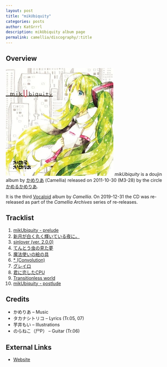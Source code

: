 ```yaml
---
layout: post
title: "mikUbiquity"
categories: posts
author: KatGrrrl
description: mikUbiquity album page
permalink: camellia/discography/:title
---
```


## Overview

![CTCD-003](/assets/images/camellia/albums/CTCD-003.jpg)
*mikUbiquity* is a doujin album by [かめりあ](/postsWiki/_posts/camellia/2023-12-10-camellia.md) (Camellia) released on 2011-10-30 (M3-28) by the circle [かめるかめりあ](#).

It is the third [Vocaloid](https://en.wikipedia.org/wiki/Vocaloid) album by *Camellia*. On 2019-12-31 the CD was re-released as part of the *Camellia Archives* series of re-releases.

## Tracklist

1. [mikUbiquity - prelude](#)
2. [新月が白く丸く輝いている夜に。](#)
3. [sinlover (ver. 2.0.0)](#)
4. [てんとう虫の見た夢](#)
5. [魔法使いの絵の具](#)
6. [\* (Convolution)](#)
7. [グレイロ](#)
8. [君に恋したCPU](#)
9. [Transitionless world](#)
10. [mikUbiquity - postlude](#)

## Credits

* かめりあ – Music
* タカナシトリコ – Lyrics (Tr.05, 07)
* 芋井もい – Illustrations
* のらねこ（尸P） – Guitar (Tr.06)

## External Links

* [Website](http://camtek.seesaa.net/article/228630660.html)
